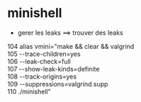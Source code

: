 # minishell

- gerer les leaks
==> trouver des leaks

104 alias vmini="make && clear && valgrind \
105 --trace-children=yes \
106 --leak-check=full \
107 --show-leak-kinds=definite \
108 --track-origins=yes \
109 --suppressions=valgrind.supp \
110 ./minishell"